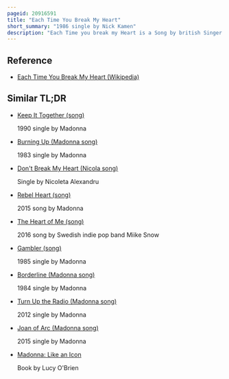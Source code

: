 ```yaml
---
pageid: 20916591
title: "Each Time You Break My Heart"
short_summary: "1986 single by Nick Kamen"
description: "Each Time you break my Heart is a Song by british Singer nick Kamen for his Debut Studio Album. It was released by Sire Records on november 2 1986 as his Debut single in 7inch and 12inch Maxi Formats. Kamen gained Popularity by appearing in a 1985 Levi's Television commercial later deciding to delve into Music and signing a Record Deal with Sire. Every Time you break my Heart was the lead single from his Album written and produced by Madonna and Stephen Bray. It was originally set to be included on Madonna's third Studio Album, True Blue, but failed to make the final Tracklist. Madonna also provided Background Vocals on the Track."
---
```


## Reference

- [Each Time You Break My Heart (Wikipedia)](https://en.wikipedia.org/?curid=20916591)

## Similar TL;DR

- [Keep It Together (song)](/tldr/en/keep-it-together-song)

  1990 single by Madonna

- [Burning Up (Madonna song)](/tldr/en/burning-up-madonna-song)

  1983 single by Madonna

- [Don't Break My Heart (Nicola song)](/tldr/en/dont-break-my-heart-nicola-song)

  Single by Nicoleta Alexandru

- [Rebel Heart (song)](/tldr/en/rebel-heart-song)

  2015 song by Madonna

- [The Heart of Me (song)](/tldr/en/the-heart-of-me-song)

  2016 song by Swedish indie pop band Miike Snow

- [Gambler (song)](/tldr/en/gambler-song)

  1985 single by Madonna

- [Borderline (Madonna song)](/tldr/en/borderline-madonna-song)

  1984 single by Madonna

- [Turn Up the Radio (Madonna song)](/tldr/en/turn-up-the-radio-madonna-song)

  2012 single by Madonna

- [Joan of Arc (Madonna song)](/tldr/en/joan-of-arc-madonna-song)

  2015 single by Madonna

- [Madonna: Like an Icon](/tldr/en/madonna-like-an-icon)

  Book by Lucy O'Brien
